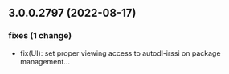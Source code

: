 ## 3.0.0.2797 (2022-08-17)

### fixes (1 change)

- fix(UI): set proper viewing access to autodl-irssi on package management...

